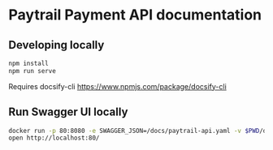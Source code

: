# Paytrail Payment API documentation

## Developing locally

```bash
npm install
npm run serve
```

Requires docsify-cli https://www.npmjs.com/package/docsify-cli

## Run Swagger UI locally

```bash
docker run -p 80:8080 -e SWAGGER_JSON=/docs/paytrail-api.yaml -v $PWD/docs:/docs swaggerapi/swagger-ui
open http://localhost:80/
```
